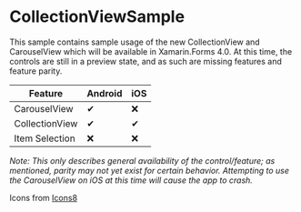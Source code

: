 # CollectionViewSample

This sample contains sample usage of the new CollectionView and CarouselView which will be available in Xamarin.Forms 4.0. At this time, the controls are still in a preview state, and as such are missing features and feature parity.

Feature | Android | iOS
--------|---------|-----
CarouselView | ✔ | ❌
CollectionView | ✔ | ✔
Item Selection| ❌ | ❌

*Note: This only describes general availability of the control/feature; as mentioned, parity may not yet exist for certain behavior. Attempting to use the CarouselView on iOS at this time will cause the app to crash.*

Icons from [Icons8](https://icons8.com/icon/new-icons/all)
